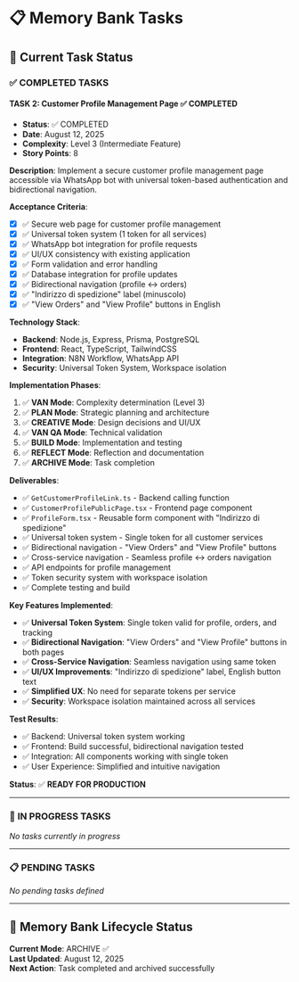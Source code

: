 # 📋 Memory Bank Tasks

## 🎯 **Current Task Status**

### ✅ **COMPLETED TASKS**

#### **TASK 2: Customer Profile Management Page** ✅ **COMPLETED**
- **Status**: ✅ COMPLETED
- **Date**: August 12, 2025
- **Complexity**: Level 3 (Intermediate Feature)
- **Story Points**: 8

**Description**: Implement a secure customer profile management page accessible via WhatsApp bot with universal token-based authentication and bidirectional navigation.

**Acceptance Criteria**:
- [x] ✅ Secure web page for customer profile management
- [x] ✅ Universal token system (1 token for all services)
- [x] ✅ WhatsApp bot integration for profile requests
- [x] ✅ UI/UX consistency with existing application
- [x] ✅ Form validation and error handling
- [x] ✅ Database integration for profile updates
- [x] ✅ Bidirectional navigation (profile ↔ orders)
- [x] ✅ "Indirizzo di spedizione" label (minuscolo)
- [x] ✅ "View Orders" and "View Profile" buttons in English

**Technology Stack**:
- **Backend**: Node.js, Express, Prisma, PostgreSQL
- **Frontend**: React, TypeScript, TailwindCSS
- **Integration**: N8N Workflow, WhatsApp API
- **Security**: Universal Token System, Workspace isolation

**Implementation Phases**:
1. ✅ **VAN Mode**: Complexity determination (Level 3)
2. ✅ **PLAN Mode**: Strategic planning and architecture
3. ✅ **CREATIVE Mode**: Design decisions and UI/UX
4. ✅ **VAN QA Mode**: Technical validation
5. ✅ **BUILD Mode**: Implementation and testing
6. ✅ **REFLECT Mode**: Reflection and documentation
7. ✅ **ARCHIVE Mode**: Task completion

**Deliverables**:
- ✅ `GetCustomerProfileLink.ts` - Backend calling function
- ✅ `CustomerProfilePublicPage.tsx` - Frontend page component
- ✅ `ProfileForm.tsx` - Reusable form component with "Indirizzo di spedizione"
- ✅ Universal token system - Single token for all customer services
- ✅ Bidirectional navigation - "View Orders" and "View Profile" buttons
- ✅ Cross-service navigation - Seamless profile ↔ orders navigation
- ✅ API endpoints for profile management
- ✅ Token security system with workspace isolation
- ✅ Complete testing and build

**Key Features Implemented**:
- ✅ **Universal Token System**: Single token valid for profile, orders, and tracking
- ✅ **Bidirectional Navigation**: "View Orders" and "View Profile" buttons in both pages
- ✅ **Cross-Service Navigation**: Seamless navigation using same token
- ✅ **UI/UX Improvements**: "Indirizzo di spedizione" label, English button text
- ✅ **Simplified UX**: No need for separate tokens per service
- ✅ **Security**: Workspace isolation maintained across all services

**Test Results**:
- ✅ Backend: Universal token system working
- ✅ Frontend: Build successful, bidirectional navigation tested
- ✅ Integration: All components working with single token
- ✅ User Experience: Simplified and intuitive navigation

**Status**: ✅ **READY FOR PRODUCTION**

---

### 🔄 **IN PROGRESS TASKS**

*No tasks currently in progress*

---

### 📋 **PENDING TASKS**

*No pending tasks defined*

---

## 🎯 **Memory Bank Lifecycle Status**

**Current Mode**: ARCHIVE ✅  
**Last Updated**: August 12, 2025  
**Next Action**: Task completed and archived successfully
